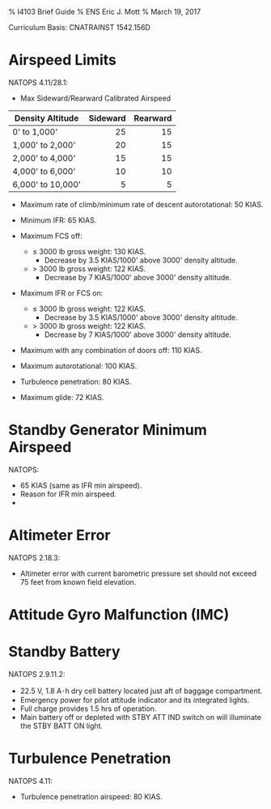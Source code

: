 % I4103 Brief Guide
% ENS Eric J. Mott
% March 19, 2017

Curriculum Basis: CNATRAINST 1542.156D

Airspeed Limits
===============

NATOPS 4.11/28.1:

- Max Sideward/Rearward Calibrated Airspeed

| Density Altitude  | Sideward   | Rearward   |
|-------------------|-----------:|-----------:|
| 0' to 1,000'      | 25         | 15         |
| 1,000' to 2,000'  | 20         | 15         |
| 2,000' to 4,000'  | 15         | 15         |
| 4,000' to 6,000'  | 10         | 10         |
| 6,000' to 10,000' | 5          | 5          |

- Maximum rate of climb/minimum rate of descent autorotational: 50 KIAS.
- Minimum IFR: 65 KIAS.
- Maximum FCS off:
  - ≤ 3000 lb gross weight: 130 KIAS.
    - Decrease by 3.5 KIAS/1000' above 3000' density altitude.
  - \> 3000 lb gross weight: 122 KIAS.
    - Decrease by 7 KIAS/1000' above 3000' density altitude.
- Maximum IFR or FCS on:
  - ≤ 3000 lb gross weight: 122 KIAS.
    - Decrease by 3.5 KIAS/1000' above 3000' density altitude.
  - \> 3000 lb gross weight: 122 KIAS.
    - Decrease by 7 KIAS/1000' above 3000' density altitude.

- Maximum with any combination of doors off: 110 KIAS.
- Maximum autorotational: 100 KIAS.
- Turbulence penetration: 80 KIAS.
- Maximum glide: 72 KIAS.

Standby Generator Minimum Airspeed
==================================

NATOPS:

- 65 KIAS (same as IFR min airspeed).
- Reason for IFR min airspeed.
-

Altimeter Error
===============

NATOPS 2.18.3:

- Altimeter error with current barometric pressure set should not exceed 75 feet
  from known field elevation.

Attitude Gyro Malfunction (IMC)
===============================

Standby Battery
===============

NATOPS 2.9.11.2:

- 22.5 V, 1.8 A･h dry cell battery located just aft of baggage compartment.
- Emergency power for pilot attitude indicator and its integrated lights.
- Full charge provides 1.5 hrs of operation.
- Main battery off or depleted with STBY ATT IND switch on will illuminate the
  STBY BATT ON light.

Turbulence Penetration
======================

NATOPS 4.11:

- Turbulence penetration airspeed: 80 KIAS.

